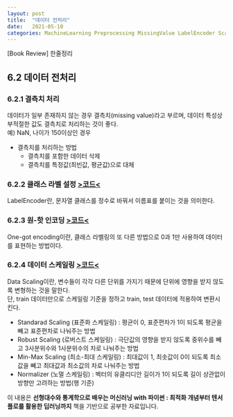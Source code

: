 ```yaml
---
layout: post
title:  "데이터 전처리"
date:   2021-05-10
categories: MachineLearning Preprocessing MissingValue LabelEncoder Scaling
---
```

[Book Review] 한줄정리

## 6.2 데이터 전처리

### 6.2.1 결측치 처리
데이터가 일부 존재하지 않는 경우 결측치(missing value)라고 부르며, 데이터 특성상 부적절한 값도 결측치로 처리하는 것이 좋다.  
예) NaN, 나이가 150이상인 경우
- 결측치를 처리하는 방법
    - 결측치를 포함한 데이터 삭제
    - 결측치를 특정값(최빈값, 평균값)으로 대체

### 6.2.2 클래스 라벨 설정 [>코드<](https://github.com/mmminji/Machine-Learning/blob/master/6.2.2.LabelEncoder.py)
LabelEncoder란, 문자열 클래스를 정수로 바꿔서 이름표를 붙이는 것을 의미한다.

### 6.2.3 원-핫 인코딩 [>코드<](https://github.com/mmminji/Machine-Learning/blob/master/6.2.3.OneHotEncoding.py)
One-got encoding이란, 클래스 라벨링의 또 다른 방법으로 0과 1만 사용하여 데이터를 표현하는 방법이다.

### 6.2.4 데이터 스케일링 [>코드<](https://github.com/mmminji/Machine-Learning/blob/master/6.2.4.Scaling.py)
Data Scaling이란, 변수들이 각각 다른 단위를 가지기 때문에 단위에 영향을 받지 않도록 변형하는 것을 말한다.  
단, train 데이터만으로 스케일링 기준을 정하고 train, test 데이터에 적용하여 변환시킨다.
- Standarad Scaling (표준화 스케일링) : 평균이 0, 표준편차가 1이 되도록 평균을 빼고 표준편차로 나눠주는 방법
- Robust Scaling (로버스트 스케일링) : 극단값의 영향을 받지 않도록 중위수를 빼고 3사분위수와 1사분위수의 차로 나눠주는 방법
- Min-Max Scaling (최소-최대 스케일링) : 최대값이 1, 최솟값이 0이 되도록 최소값을 빼고 최대값과 최소값의 차로 나눠주는 방법
- Normalizer (노멀 스케일링) : 벡터의 유클리디안 길이가 1이 되도록 길이 상관없이 방향만 고려하는 방법(행 기준)


이 내용은 **선형대수와 통계학으로 배우는 머신러닝 with 파이썬 : 최적화 개념부터 텐서플로를 활용한 딥러닝까지** 책을 기반으로 공부한 자료입니다.
